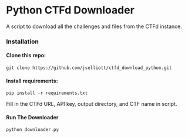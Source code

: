 # Python CTFd Downloader
A script to download all the challenges and files from the CTFd instance.

### Installation

#### Clone this repo:

    git clone https://github.com/jselliott/ctfd_download_python.git

#### Install requirements:

    pip install -r requirements.txt

Fill in the CTFd URL, API key, output directory, and CTF name in script.

#### Run The Downloader

    python downloader.py